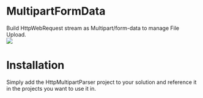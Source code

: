 # MultipartFormData
Build HttpWebRequest stream as Multipart/form-data to manage File Upload.</br>
<a href="https://travis-ci.org/nicolau10010/MultipartFormData">
<img src="https://travis-ci.org/nicolau10010/MultipartFormData.svg?branch=master" />
</a>
# Installation
Simply add the HttpMultipartParser project to your solution and reference it in the projects you want to use it in.
